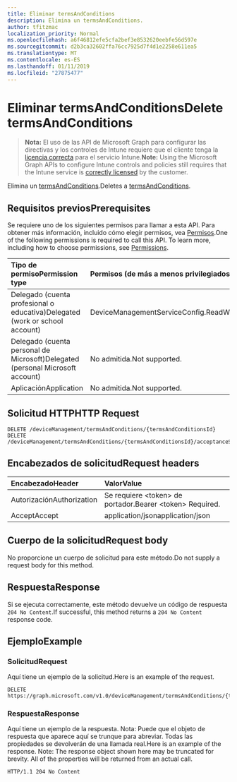 ```yaml
---
title: Eliminar termsAndConditions
description: Elimina un termsAndConditions.
author: tfitzmac
localization_priority: Normal
ms.openlocfilehash: a6f46812efe5cfa2bef3e8532620eebfe56d597e
ms.sourcegitcommit: d2b3ca32602ffa76cc7925d7f4d1e2258e611ea5
ms.translationtype: MT
ms.contentlocale: es-ES
ms.lasthandoff: 01/11/2019
ms.locfileid: "27875477"
---
```

# <a name="delete-termsandconditions"></a><span data-ttu-id="0251c-103">Eliminar termsAndConditions</span><span class="sxs-lookup"><span data-stu-id="0251c-103">Delete termsAndConditions</span></span>

> <span data-ttu-id="0251c-104">**Nota:** El uso de las API de Microsoft Graph para configurar las directivas y los controles de Intune requiere que el cliente tenga la [licencia correcta](https://go.microsoft.com/fwlink/?linkid=839381) para el servicio Intune.</span><span class="sxs-lookup"><span data-stu-id="0251c-104">**Note:** Using the Microsoft Graph APIs to configure Intune controls and policies still requires that the Intune service is [correctly licensed](https://go.microsoft.com/fwlink/?linkid=839381) by the customer.</span></span>

<span data-ttu-id="0251c-105">Elimina un [termsAndConditions](../resources/intune-companyterms-termsandconditions.md).</span><span class="sxs-lookup"><span data-stu-id="0251c-105">Deletes a [termsAndConditions](../resources/intune-companyterms-termsandconditions.md).</span></span>
## <a name="prerequisites"></a><span data-ttu-id="0251c-106">Requisitos previos</span><span class="sxs-lookup"><span data-stu-id="0251c-106">Prerequisites</span></span>
<span data-ttu-id="0251c-p101">Se requiere uno de los siguientes permisos para llamar a esta API. Para obtener más información, incluido cómo elegir permisos, vea [Permisos](/graph/permissions-reference).</span><span class="sxs-lookup"><span data-stu-id="0251c-p101">One of the following permissions is required to call this API. To learn more, including how to choose permissions, see [Permissions](/graph/permissions-reference).</span></span>

|<span data-ttu-id="0251c-109">Tipo de permiso</span><span class="sxs-lookup"><span data-stu-id="0251c-109">Permission type</span></span>|<span data-ttu-id="0251c-110">Permisos (de más a menos privilegiados)</span><span class="sxs-lookup"><span data-stu-id="0251c-110">Permissions (from most to least privileged)</span></span>|
|:---|:---|
|<span data-ttu-id="0251c-111">Delegado (cuenta profesional o educativa)</span><span class="sxs-lookup"><span data-stu-id="0251c-111">Delegated (work or school account)</span></span>|<span data-ttu-id="0251c-112">DeviceManagementServiceConfig.ReadWrite.All</span><span class="sxs-lookup"><span data-stu-id="0251c-112">DeviceManagementServiceConfig.ReadWrite.All</span></span>|
|<span data-ttu-id="0251c-113">Delegado (cuenta personal de Microsoft)</span><span class="sxs-lookup"><span data-stu-id="0251c-113">Delegated (personal Microsoft account)</span></span>|<span data-ttu-id="0251c-114">No admitida.</span><span class="sxs-lookup"><span data-stu-id="0251c-114">Not supported.</span></span>|
|<span data-ttu-id="0251c-115">Aplicación</span><span class="sxs-lookup"><span data-stu-id="0251c-115">Application</span></span>|<span data-ttu-id="0251c-116">No admitida.</span><span class="sxs-lookup"><span data-stu-id="0251c-116">Not supported.</span></span>|

## <a name="http-request"></a><span data-ttu-id="0251c-117">Solicitud HTTP</span><span class="sxs-lookup"><span data-stu-id="0251c-117">HTTP Request</span></span>
<!-- {
  "blockType": "ignored"
}
-->
``` http
DELETE /deviceManagement/termsAndConditions/{termsAndConditionsId}
DELETE /deviceManagement/termsAndConditions/{termsAndConditionsId}/acceptanceStatuses/{termsAndConditionsAcceptanceStatusId}/termsAndConditions
```

## <a name="request-headers"></a><span data-ttu-id="0251c-118">Encabezados de solicitud</span><span class="sxs-lookup"><span data-stu-id="0251c-118">Request headers</span></span>
|<span data-ttu-id="0251c-119">Encabezado</span><span class="sxs-lookup"><span data-stu-id="0251c-119">Header</span></span>|<span data-ttu-id="0251c-120">Valor</span><span class="sxs-lookup"><span data-stu-id="0251c-120">Value</span></span>|
|:---|:---|
|<span data-ttu-id="0251c-121">Autorización</span><span class="sxs-lookup"><span data-stu-id="0251c-121">Authorization</span></span>|<span data-ttu-id="0251c-122">Se requiere &lt;token&gt; de portador.</span><span class="sxs-lookup"><span data-stu-id="0251c-122">Bearer &lt;token&gt; Required.</span></span>|
|<span data-ttu-id="0251c-123">Accept</span><span class="sxs-lookup"><span data-stu-id="0251c-123">Accept</span></span>|<span data-ttu-id="0251c-124">application/json</span><span class="sxs-lookup"><span data-stu-id="0251c-124">application/json</span></span>|

## <a name="request-body"></a><span data-ttu-id="0251c-125">Cuerpo de la solicitud</span><span class="sxs-lookup"><span data-stu-id="0251c-125">Request body</span></span>
<span data-ttu-id="0251c-126">No proporcione un cuerpo de solicitud para este método.</span><span class="sxs-lookup"><span data-stu-id="0251c-126">Do not supply a request body for this method.</span></span>

## <a name="response"></a><span data-ttu-id="0251c-127">Respuesta</span><span class="sxs-lookup"><span data-stu-id="0251c-127">Response</span></span>
<span data-ttu-id="0251c-128">Si se ejecuta correctamente, este método devuelve un código de respuesta `204 No Content`.</span><span class="sxs-lookup"><span data-stu-id="0251c-128">If successful, this method returns a `204 No Content` response code.</span></span>

## <a name="example"></a><span data-ttu-id="0251c-129">Ejemplo</span><span class="sxs-lookup"><span data-stu-id="0251c-129">Example</span></span>
### <a name="request"></a><span data-ttu-id="0251c-130">Solicitud</span><span class="sxs-lookup"><span data-stu-id="0251c-130">Request</span></span>
<span data-ttu-id="0251c-131">Aquí tiene un ejemplo de la solicitud.</span><span class="sxs-lookup"><span data-stu-id="0251c-131">Here is an example of the request.</span></span>
``` http
DELETE https://graph.microsoft.com/v1.0/deviceManagement/termsAndConditions/{termsAndConditionsId}
```

### <a name="response"></a><span data-ttu-id="0251c-132">Respuesta</span><span class="sxs-lookup"><span data-stu-id="0251c-132">Response</span></span>
<span data-ttu-id="0251c-p102">Aquí tiene un ejemplo de la respuesta. Nota: Puede que el objeto de respuesta que aparece aquí se trunque para abreviar. Todas las propiedades se devolverán de una llamada real.</span><span class="sxs-lookup"><span data-stu-id="0251c-p102">Here is an example of the response. Note: The response object shown here may be truncated for brevity. All of the properties will be returned from an actual call.</span></span>
``` http
HTTP/1.1 204 No Content
```



